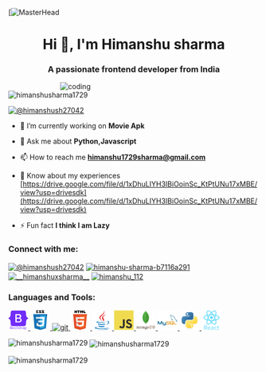 [![MasterHead](https://raw.githubusercontent.com/gist/MedRedha/fd8e2481bde2610c96b9aafde543879c/raw/88624e8d31c4295973dcb7c900dacf0edc0a6d99/coding.gif)
<h1 align="center">Hi 👋, I'm Himanshu sharma</h1>
<h3 align="center">A passionate frontend developer from India</h3>
<img alt="coding" width="400" align="right" src="https://gifdb.com/images/high/animated-cowboy-computer-coding-w60pcikl6ieg525n.gif">
<p align="left"> <img src="https://komarev.com/ghpvc/?username=himanshusharma1729&label=Profile%20views&color=0e75b6&style=flat" alt="himanshusharma1729" /> </p>

<p align="left"> <a href="https://twitter.com/@himanshush27042" target="blank"><img src="https://img.shields.io/twitter/follow/@himanshush27042?logo=twitter&style=for-the-badge" alt="@himanshush27042" /></a> </p>

- 🔭 I’m currently working on **Movie Apk**

- 💬 Ask me about **Python,Javascript**

- 📫 How to reach me **himanshu1729sharma@gmail.com**

- 📄 Know about my experiences [https://drive.google.com/file/d/1xDhuLIYH3IBiOoinSc_KtPtUNu17xMBE/view?usp=drivesdk](https://drive.google.com/file/d/1xDhuLIYH3IBiOoinSc_KtPtUNu17xMBE/view?usp=drivesdk)

- ⚡ Fun fact **I think I am Lazy**

<h3 align="left">Connect with me:</h3>
<p align="left">
<a href="https://twitter.com/@himanshush27042" target="blank"><img align="center" src="https://raw.githubusercontent.com/rahuldkjain/github-profile-readme-generator/master/src/images/icons/Social/twitter.svg" alt="@himanshush27042" height="30" width="40" /></a>
<a href="https://linkedin.com/in/himanshu-sharma-b7116a291" target="blank"><img align="center" src="https://raw.githubusercontent.com/rahuldkjain/github-profile-readme-generator/master/src/images/icons/Social/linked-in-alt.svg" alt="himanshu-sharma-b7116a291" height="30" width="40" /></a>
<a href="https://instagram.com/__himanshuxsharma__" target="blank"><img align="center" src="https://raw.githubusercontent.com/rahuldkjain/github-profile-readme-generator/master/src/images/icons/Social/instagram.svg" alt="__himanshuxsharma__" height="30" width="40" /></a>
<a href="https://www.codechef.com/users/himanshu_112" target="blank"><img align="center" src="https://cdn.jsdelivr.net/npm/simple-icons@3.1.0/icons/codechef.svg" alt="himanshu_112" height="30" width="40" /></a>
</p>

<h3 align="left">Languages and Tools:</h3>
<p align="left"> <a href="https://getbootstrap.com" target="_blank" rel="noreferrer"> <img src="https://raw.githubusercontent.com/devicons/devicon/master/icons/bootstrap/bootstrap-plain-wordmark.svg" alt="bootstrap" width="40" height="40"/> </a> <a href="https://www.w3schools.com/css/" target="_blank" rel="noreferrer"> <img src="https://raw.githubusercontent.com/devicons/devicon/master/icons/css3/css3-original-wordmark.svg" alt="css3" width="40" height="40"/> </a> <a href="https://git-scm.com/" target="_blank" rel="noreferrer"> <img src="https://www.vectorlogo.zone/logos/git-scm/git-scm-icon.svg" alt="git" width="40" height="40"/> </a> <a href="https://www.w3.org/html/" target="_blank" rel="noreferrer"> <img src="https://raw.githubusercontent.com/devicons/devicon/master/icons/html5/html5-original-wordmark.svg" alt="html5" width="40" height="40"/> </a> <a href="https://www.java.com" target="_blank" rel="noreferrer"> <img src="https://raw.githubusercontent.com/devicons/devicon/master/icons/java/java-original.svg" alt="java" width="40" height="40"/> </a> <a href="https://developer.mozilla.org/en-US/docs/Web/JavaScript" target="_blank" rel="noreferrer"> <img src="https://raw.githubusercontent.com/devicons/devicon/master/icons/javascript/javascript-original.svg" alt="javascript" width="40" height="40"/> </a> <a href="https://www.mongodb.com/" target="_blank" rel="noreferrer"> <img src="https://raw.githubusercontent.com/devicons/devicon/master/icons/mongodb/mongodb-original-wordmark.svg" alt="mongodb" width="40" height="40"/> </a> <a href="https://www.mysql.com/" target="_blank" rel="noreferrer"> <img src="https://raw.githubusercontent.com/devicons/devicon/master/icons/mysql/mysql-original-wordmark.svg" alt="mysql" width="40" height="40"/> </a> <a href="https://www.python.org" target="_blank" rel="noreferrer"> <img src="https://raw.githubusercontent.com/devicons/devicon/master/icons/python/python-original.svg" alt="python" width="40" height="40"/> </a> <a href="https://reactjs.org/" target="_blank" rel="noreferrer"> <img src="https://raw.githubusercontent.com/devicons/devicon/master/icons/react/react-original-wordmark.svg" alt="react" width="40" height="40"/> </a> </p>

<p><img align="left" src="https://github-readme-stats.vercel.app/api/top-langs?username=himanshusharma1729&show_icons=true&locale=en&layout=compact" alt="himanshusharma1729" /></p>

<p>&nbsp;<img align="center" src="https://github-readme-stats.vercel.app/api?username=himanshusharma1729&show_icons=true&locale=en" alt="himanshusharma1729" /></p>

<p><img align="center" src="https://github-readme-streak-stats.herokuapp.com/?user=himanshusharma1729&" alt="himanshusharma1729" /></p>

